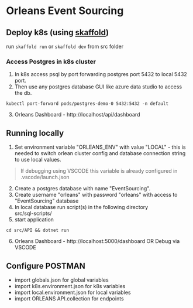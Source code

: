 # Orleans Event Sourcing
## Deploy k8s (using [skaffold](https://skaffold.dev/))
run  ```skaffold run``` or ```skaffold dev``` from src folder

### Access Postgres in k8s cluster
1. In k8s access psql by port forwarding postgres port 5432 to local 5432 port.
2. Then use any postgres database GUI like azure data studio to access the db.
```
kubectl port-forward pods/postgres-demo-0 5432:5432 -n default
```
3. Orleans Dashboard - http://localhost/api/dashboard


## Running locally
1. Set environment variable "ORLEANS_ENV" with value "LOCAL" - this is needed to switch orlean cluster config and database connection string to use local values.  
>If debugging using VSCODE this variable is already configured in .vscode/launch.json
2. Create a postgres database with name "EventSourcing".
3. Create username "orleans" with password "orleans" with access to "EventSourcing" database
4. In local database run script(s) in the following directory  
src/sql-scripts/
5. start application
```
cd src/API && dotnet run
```
6. Orleans Dashboard - http://localhost:5000/dashboard
OR 
Debug via VSCODE

## Configure POSTMAN
* import globals.json for global variables
* import k8s.environment.json for k8s variables
* import local.environment.json for local variables
* import ORLEANS API.collection for endpoints
